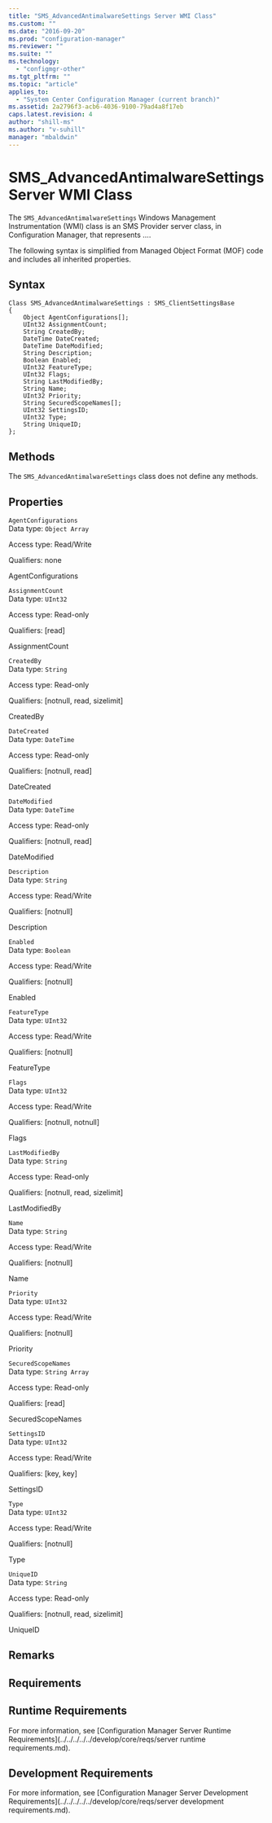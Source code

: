 ```yaml
---
title: "SMS_AdvancedAntimalwareSettings Server WMI Class"
ms.custom: ""
ms.date: "2016-09-20"
ms.prod: "configuration-manager"
ms.reviewer: ""
ms.suite: ""
ms.technology: 
  - "configmgr-other"
ms.tgt_pltfrm: ""
ms.topic: "article"
applies_to: 
  - "System Center Configuration Manager (current branch)"
ms.assetid: 2a2796f3-acb6-4036-9100-79ad4a8f17eb
caps.latest.revision: 4
author: "shill-ms"
ms.author: "v-suhill"
manager: "mbaldwin"
---
```

# SMS_AdvancedAntimalwareSettings Server WMI Class
The `SMS_AdvancedAntimalwareSettings` Windows Management Instrumentation (WMI) class is an SMS Provider server class, in Configuration Manager, that represents ….  
  
 The following syntax is simplified from Managed Object Format (MOF) code and includes all inherited properties.  
  
## Syntax  
  
```  
Class SMS_AdvancedAntimalwareSettings : SMS_ClientSettingsBase  
{  
    Object AgentConfigurations[];  
    UInt32 AssignmentCount;  
    String CreatedBy;  
    DateTime DateCreated;  
    DateTime DateModified;  
    String Description;  
    Boolean Enabled;  
    UInt32 FeatureType;  
    UInt32 Flags;  
    String LastModifiedBy;  
    String Name;  
    UInt32 Priority;  
    String SecuredScopeNames[];  
    UInt32 SettingsID;  
    UInt32 Type;  
    String UniqueID;  
};  
```  
  
## Methods  
 The `SMS_AdvancedAntimalwareSettings` class does not define any methods.  
  
## Properties  
 `AgentConfigurations`  
 Data type: `Object Array`  
  
 Access type: Read/Write  
  
 Qualifiers: none  
  
 AgentConfigurations    
  
 `AssignmentCount`  
 Data type: `UInt32`  
  
 Access type: Read-only  
  
 Qualifiers: [read]  
  
 AssignmentCount    
  
 `CreatedBy`  
 Data type: `String`  
  
 Access type: Read-only  
  
 Qualifiers: [notnull, read, sizelimit]  
  
 CreatedBy    
  
 `DateCreated`  
 Data type: `DateTime`  
  
 Access type: Read-only  
  
 Qualifiers: [notnull, read]  
  
 DateCreated    
  
 `DateModified`  
 Data type: `DateTime`  
  
 Access type: Read-only  
  
 Qualifiers: [notnull, read]  
  
 DateModified    
  
 `Description`  
 Data type: `String`  
  
 Access type: Read/Write  
  
 Qualifiers: [notnull]  
  
 Description    
  
 `Enabled`  
 Data type: `Boolean`  
  
 Access type: Read/Write  
  
 Qualifiers: [notnull]  
  
 Enabled    
  
 `FeatureType`  
 Data type: `UInt32`  
  
 Access type: Read/Write  
  
 Qualifiers: [notnull]  
  
 FeatureType    
  
 `Flags`  
 Data type: `UInt32`  
  
 Access type: Read/Write  
  
 Qualifiers: [notnull, notnull]  
  
 Flags    
  
 `LastModifiedBy`  
 Data type: `String`  
  
 Access type: Read-only  
  
 Qualifiers: [notnull, read, sizelimit]  
  
 LastModifiedBy    
  
 `Name`  
 Data type: `String`  
  
 Access type: Read/Write  
  
 Qualifiers: [notnull]  
  
 Name    
  
 `Priority`  
 Data type: `UInt32`  
  
 Access type: Read/Write  
  
 Qualifiers: [notnull]  
  
 Priority    
  
 `SecuredScopeNames`  
 Data type: `String Array`  
  
 Access type: Read-only  
  
 Qualifiers: [read]  
  
 SecuredScopeNames    
  
 `SettingsID`  
 Data type: `UInt32`  
  
 Access type: Read/Write  
  
 Qualifiers: [key, key]  
  
 SettingsID    
  
 `Type`  
 Data type: `UInt32`  
  
 Access type: Read/Write  
  
 Qualifiers: [notnull]  
  
 Type    
  
 `UniqueID`  
 Data type: `String`  
  
 Access type: Read-only  
  
 Qualifiers: [notnull, read, sizelimit]  
  
 UniqueID    
  
## Remarks  
  
## Requirements  
  
## Runtime Requirements  
 For more information, see [Configuration Manager Server Runtime Requirements](../../../../../develop/core/reqs/server runtime requirements.md).  
  
## Development Requirements  
 For more information, see [Configuration Manager Server Development Requirements](../../../../../develop/core/reqs/server development requirements.md).